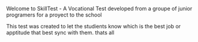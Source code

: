 Welcome to SkillTest - A Vocational Test developed from a groupe of junior programers for a proyect to the school

This test was created to let the studients know which is the best job or apptitude that best sync with them.
thats all
